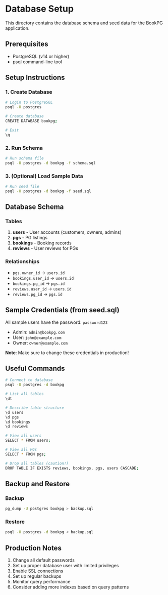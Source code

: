 # Database Setup

This directory contains the database schema and seed data for the BookPG application.

## Prerequisites

- PostgreSQL (v14 or higher)
- psql command-line tool

## Setup Instructions

### 1. Create Database

```bash
# Login to PostgreSQL
psql -U postgres

# Create database
CREATE DATABASE bookpg;

# Exit
\q
```

### 2. Run Schema

```bash
# Run schema file
psql -U postgres -d bookpg -f schema.sql
```

### 3. (Optional) Load Sample Data

```bash
# Run seed file
psql -U postgres -d bookpg -f seed.sql
```

## Database Schema

### Tables

1. **users** - User accounts (customers, owners, admins)
2. **pgs** - PG listings
3. **bookings** - Booking records
4. **reviews** - User reviews for PGs

### Relationships

- `pgs.owner_id` → `users.id`
- `bookings.user_id` → `users.id`
- `bookings.pg_id` → `pgs.id`
- `reviews.user_id` → `users.id`
- `reviews.pg_id` → `pgs.id`

## Sample Credentials (from seed.sql)

All sample users have the password: `password123`

- Admin: `admin@bookpg.com`
- User: `john@example.com`
- Owner: `owner@example.com`

**Note**: Make sure to change these credentials in production!

## Useful Commands

```bash
# Connect to database
psql -U postgres -d bookpg

# List all tables
\dt

# Describe table structure
\d users
\d pgs
\d bookings
\d reviews

# View all users
SELECT * FROM users;

# View all PGs
SELECT * FROM pgs;

# Drop all tables (caution!)
DROP TABLE IF EXISTS reviews, bookings, pgs, users CASCADE;
```

## Backup and Restore

### Backup

```bash
pg_dump -U postgres bookpg > backup.sql
```

### Restore

```bash
psql -U postgres -d bookpg < backup.sql
```

## Production Notes

1. Change all default passwords
2. Set up proper database user with limited privileges
3. Enable SSL connections
4. Set up regular backups
5. Monitor query performance
6. Consider adding more indexes based on query patterns

